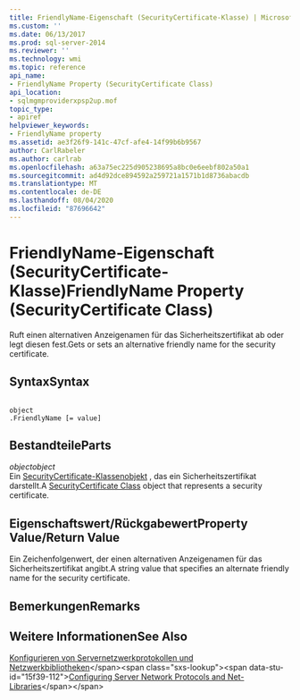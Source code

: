 ```yaml
---
title: FriendlyName-Eigenschaft (SecurityCertificate-Klasse) | Microsoft-Dokumentation
ms.custom: ''
ms.date: 06/13/2017
ms.prod: sql-server-2014
ms.reviewer: ''
ms.technology: wmi
ms.topic: reference
api_name:
- FriendlyName Property (SecurityCertificate Class)
api_location:
- sqlmgmproviderxpsp2up.mof
topic_type:
- apiref
helpviewer_keywords:
- FriendlyName property
ms.assetid: ae3f26f9-141c-47cf-afe4-14f99b6b9567
author: CarlRabeler
ms.author: carlrab
ms.openlocfilehash: a63a75ec225d905238695a8bc0e6eebf802a50a1
ms.sourcegitcommit: ad4d92dce894592a259721a1571b1d8736abacdb
ms.translationtype: MT
ms.contentlocale: de-DE
ms.lasthandoff: 08/04/2020
ms.locfileid: "87696642"
---
```

# <a name="friendlyname-property-securitycertificate-class"></a><span data-ttu-id="15f39-102">FriendlyName-Eigenschaft (SecurityCertificate-Klasse)</span><span class="sxs-lookup"><span data-stu-id="15f39-102">FriendlyName Property (SecurityCertificate Class)</span></span>
  <span data-ttu-id="15f39-103">Ruft einen alternativen Anzeigenamen für das Sicherheitszertifikat ab oder legt diesen fest.</span><span class="sxs-lookup"><span data-stu-id="15f39-103">Gets or sets an alternative friendly name for the security certificate.</span></span>  
  
## <a name="syntax"></a><span data-ttu-id="15f39-104">Syntax</span><span class="sxs-lookup"><span data-stu-id="15f39-104">Syntax</span></span>  
  
```  
  
object  
.FriendlyName [= value]  
```  
  
## <a name="parts"></a><span data-ttu-id="15f39-105">Bestandteile</span><span class="sxs-lookup"><span data-stu-id="15f39-105">Parts</span></span>  
 <span data-ttu-id="15f39-106">*object*</span><span class="sxs-lookup"><span data-stu-id="15f39-106">*object*</span></span>  
 <span data-ttu-id="15f39-107">Ein [SecurityCertificate-Klassenobjekt](securitycertificate-class.md) , das ein Sicherheitszertifikat darstellt.</span><span class="sxs-lookup"><span data-stu-id="15f39-107">A [SecurityCertificate Class](securitycertificate-class.md) object that represents a security certificate.</span></span>  
  
## <a name="property-valuereturn-value"></a><span data-ttu-id="15f39-108">Eigenschaftswert/Rückgabewert</span><span class="sxs-lookup"><span data-stu-id="15f39-108">Property Value/Return Value</span></span>  
 <span data-ttu-id="15f39-109">Ein Zeichenfolgenwert, der einen alternativen Anzeigenamen für das Sicherheitszertifikat angibt.</span><span class="sxs-lookup"><span data-stu-id="15f39-109">A string value that specifies an alternate friendly name for the security certificate.</span></span>  
  
## <a name="remarks"></a><span data-ttu-id="15f39-110">Bemerkungen</span><span class="sxs-lookup"><span data-stu-id="15f39-110">Remarks</span></span>  
  
## <a name="see-also"></a><span data-ttu-id="15f39-111">Weitere Informationen</span><span class="sxs-lookup"><span data-stu-id="15f39-111">See Also</span></span>  
 <span data-ttu-id="15f39-112">[Konfigurieren von Servernetzwerkprotokollen und Netzwerkbibliotheken](https://msdn.microsoft.com/library/ms177485\(v=sql.100\).aspx)</span><span class="sxs-lookup"><span data-stu-id="15f39-112">[Configuring Server Network Protocols and Net-Libraries](https://msdn.microsoft.com/library/ms177485\(v=sql.100\).aspx)</span></span>  
  
  
